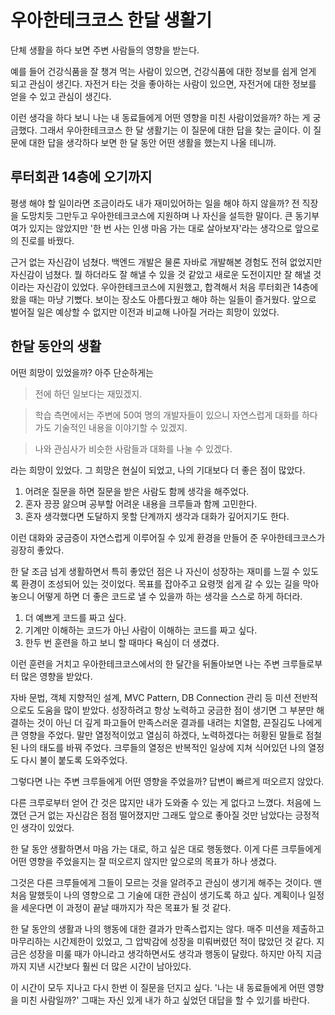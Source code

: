 # 우아한테크코스 한달 생활기

단체 생활을 하다 보면 주변 사람들의 영향을 받는다. 

예를 들어 건강식품을 잘 챙겨 먹는 사람이 있으면, 건강식품에 대한 정보를 쉽게 얻게 되고 관심이 생긴다. 
자전거 타는 것을 좋아하는 사람이 있으면, 자전거에 대한 정보를 얻을 수 있고 관심이 생긴다. 

이런 생각을 하다 보니 나는 내 동료들에게 어떤 영향을 미친 사람이었을까? 하는 게 궁금했다. 그래서 우아한테크코스 한 달 생활기는 이 질문에 대한 답을 찾는 글이다. 이 질문에 대한 답을 생각하다 보면 한 달 동안 어떤 생활을 했는지 나올 테니까.

## 루터회관 14층에 오기까지

평생 해야 할 일이라면 조금이라도 내가 재미있어하는 일을 해야 하지 않을까? 전 직장을 도망치듯 그만두고 우아한테크코스에 지원하며 나 자신을 설득한 말이다. 큰 동기부여가 있지는 않았지만 '한 번 사는 인생 마음 가는 대로 살아보자'라는 생각으로 앞으로의 진로를 바꿨다.

근거 없는 자신감이 넘쳤다. 백엔드 개발은 물론 자바로 개발해본 경험도 전혀 없었지만 자신감이 넘쳤다. 뭘 하더라도 잘 해낼 수 있을 것 같았고 새로운 도전이지만 잘 해낼 것이라는 자신감이 있었다. 우아한테크코스에 지원했고, 합격해서 처음 루터회관 14층에 왔을 때는 마냥 기뻤다. 보이는 장소도 아름다웠고 해야 하는 일들이 즐거웠다. 앞으로 벌어질 일은 예상할 수 없지만 이전과 비교해 나아질 거라는 희망이 있었다.

## 한달 동안의 생활

어떤 희망이 있었을까? 아주 단순하게는 
> 전에 하던 일보다는 재밌겠지. 


> 학습 측면에서는 주변에 50여 명의 개발자들이 있으니 자연스럽게 대화를 하다가도 기술적인 내용을 이야기할 수 있겠지.


> 나와 관심사가 비슷한 사람들과 대화를 나눌 수 있겠다. 


라는 희망이 있었다. 그 희망은 현실이 되었고, 나의 기대보다 더 좋은 점이 많았다. 
1. 어려운 질문을 하면 질문을 받은 사람도 함께 생각을 해주었다.
2. 혼자 끙끙 앓으며 공부할 어려운 내용을 크루들과 함께 고민한다.
3. 혼자 생각했다면 도달하지 못할 단계까지 생각과 대화가 깊어지기도 한다. 

이런 대화와 궁금증이 자연스럽게 이루어질 수 있게 환경을 만들어 준 우아한테크코스가 굉장히 좋았다. 

한 달 조금 넘게 생활하면서 특히 좋았던 점은 나 자신이 성장하는 재미를 느낄 수 있도록 환경이 조성되어 있는 것이었다.
목표를 잡아주고 요령껏 쉽게 갈 수 있는 길을 막아놓으니 어떻게 하면 더 좋은 코드로 낼 수 있을까 하는 생각을 스스로 하게 하더라.
1. 더 예쁘게 코드를 짜고 싶다.
2. 기계만 이해하는 코드가 아닌 사람이 이해하는 코드를 짜고 싶다. 
3. 한두 번 훈련을 하고 보니 할 때마다 욕심이 더 생겼다. 

이런 훈련을 거치고 우아한테크코스에서의 한 달간을 뒤돌아보면 나는 주변 크루들로부터 많은 영향을 받았다.

자바 문법, 객체 지향적인 설계, MVC Pattern, DB Connection 관리 등 미션 전반적으로도 도움을 많이 받았다. 성장하려고 항상 노력하고 궁금한 점이 생기면 그 부분만 해결하는 것이 아닌 더 깊게 파고들어 만족스러운 결과를 내려는 치열함, 끈질김도 나에게 큰 영향을 주었다. 말만 열정적이었고 열심히 하겠다, 노력하겠다는 허황된 말들로 점철된 나의 태도를 바꿔 주었다. 크루들의 열정은 반복적인 일상에 지쳐 식어있던 나의 열정도 다시 불이 붙도록 도와주었다.

그렇다면 나는 주변 크루들에게 어떤 영향을 주었을까? 답변이 빠르게 떠오르지 않았다. 

다른 크루로부터 얻어 간 것은 많지만 내가 도와줄 수 있는 게 없다고 느꼈다. 처음에 느꼈던 근거 없는 자신감은 점점 떨어졌지만 그래도 앞으로 좋아질 것만 남았다는 긍정적인 생각이 있었다. 

한 달 동안 생활하면서 마음 가는 대로, 하고 싶은 대로 행동했다. 이게 다른 크루들에게 어떤 영향을 주었을지는 잘 떠오르지 않지만 앞으로의 목표가 하나 생겼다. 

그것은 다른 크루들에게 그들이 모르는 것을 알려주고 관심이 생기게 해주는 것이다. 맨 처음 말했듯이 나의 영향으로 그 기술에 대한 관심이 생기도록 하고 싶다. 계획이나 일정을 세운다면 이 과정이 끝날 때까지가 작은 목표가 될 것 같다.

한 달 동안의 생활과 나의 행동에 대한 결과가 만족스럽지는 않다. 매주 미션을 제출하고 마무리하는 시간제한이 있었고, 그 압박감에 성장을 미뤄버렸던 적이 많았던 것 같다. 지금은 성장을 미룰 때가 아니라고 생각하면서도 생각과 행동이 달랐다. 하지만 아직 지금까지 지낸 시간보다 훨씬 더 많은 시간이 남아있다.

이 시간이 모두 지나고 다시 한번 이 질문을 던지고 싶다. '나는 내 동료들에게 어떤 영향을 미친 사람일까?' 그때는 자신 있게 내가 하고 싶었던 대답을 할 수 있기를 바란다.
